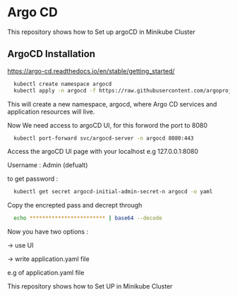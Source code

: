 
# Argo CD

This repository shows how to Set up argoCD in Minikube Cluster




## ArgoCD Installation

https://argo-cd.readthedocs.io/en/stable/getting_started/

```bash
  kubectl create namespace argocd
  kubectl apply -n argocd -f https://raw.githubusercontent.com/argoproj/argo-cd/stable/manifests/install.yaml

```
This will create a new namespace, argocd, where Argo CD services and application resources will live.

Now We need access to argoCD UI, for this forword the port to 8080
```bash
  kubectl port-forward svc/argocd-server -n argocd 8080:443

```
Access the argoCD UI page with your localhost e.g 127.0.0.1:8080

Username : Admin (defualt)

to get password :
```bash
  kubectl get secret argocd-initial-admin-secret-n argocd -o yaml
```
Copy the encrepted pass and decrept through 
```bash
  echo ************************ | base64 --decode
```
Now you have two options :

-> use UI 

-> write application.yaml file

e.g of application.yaml file


This repository shows how to Set UP in Minikube Cluster



